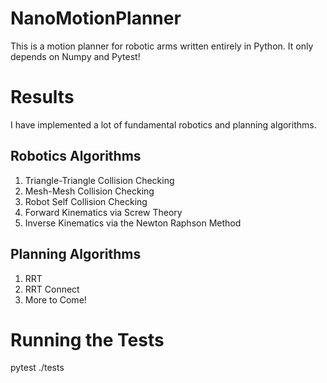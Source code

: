 # NanoMotionPlanner
This is a motion planner for robotic arms written entirely in Python. It only depends on Numpy and Pytest!

# Results
I have implemented a lot of fundamental robotics and planning algorithms.

## Robotics Algorithms
1. Triangle-Triangle Collision Checking
2. Mesh-Mesh Collision Checking
3. Robot Self Collision Checking
4. Forward Kinematics via Screw Theory
5. Inverse Kinematics via the Newton Raphson Method

## Planning Algorithms
1. RRT
2. RRT Connect
3. More to Come!

# Running the Tests
pytest ./tests
